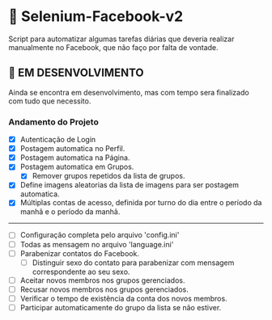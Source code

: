 # :snake: Selenium-Facebook-v2

Script para automatizar algumas tarefas diárias que deveria realizar manualmente no Facebook, que não faço por falta de vontade.

## :construction: EM DESENVOLVIMENTO

Ainda se encontra em desenvolvimento, mas com tempo sera finalizado com tudo que necessito.

### Andamento do Projeto 

- [x] Autenticação de Login
- [x] Postagem automatica no Perfil.
- [x] Postagem automatica na Página.
- [x] Postagem automatica em Grupos.
  - [x] Remover grupos repetidos da lista de grupos.
- [x] Define imagens aleatorias da lista de imagens para ser postagem automatica.
- [x] Múltiplas contas de acesso, definida por turno do dia entre o período da manhã e o período da manhã.
-----------
- [ ] Configuração completa pelo arquivo 'config.ini'
- [ ] Todas as mensagem no arquivo 'language.ini'
- [ ] Parabenizar contatos do Facebook.
  - [ ] Distinguir sexo do contato para parabenizar com mensagem correspondente ao seu sexo.
- [ ] Aceitar novos membros nos grupos gerenciados.
- [ ] Recusar novos membros nos grupos gerenciados.
- [ ] Verificar o tempo de existência da conta dos novos membros.
- [ ] Participar automaticamente do grupo da lista se não estiver.
